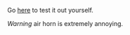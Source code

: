 Go [here](https://maxcoh3n.github.io/Lab5_PartyHorn/) to test it out yourself.

*Warning* air horn is extremely annoying.